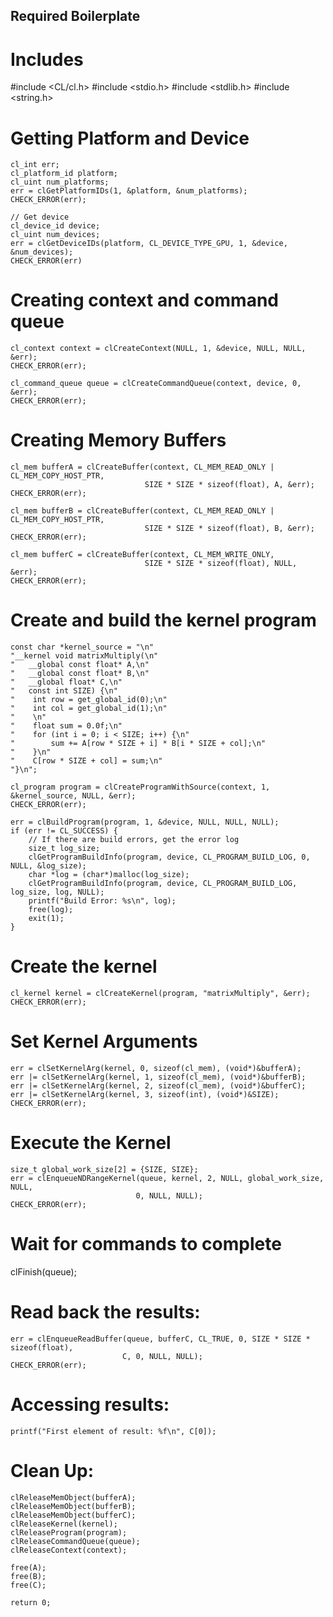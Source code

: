 ## Required Boilerplate

# Includes

#include <CL/cl.h>
#include <stdio.h>
#include <stdlib.h>
#include <string.h>



# Getting Platform and Device
    cl_int err;
    cl_platform_id platform;
    cl_uint num_platforms;
    err = clGetPlatformIDs(1, &platform, &num_platforms);
    CHECK_ERROR(err);

    // Get device
    cl_device_id device;
    cl_uint num_devices;
    err = clGetDeviceIDs(platform, CL_DEVICE_TYPE_GPU, 1, &device, &num_devices);
    CHECK_ERROR(err)

# Creating context and command queue

    cl_context context = clCreateContext(NULL, 1, &device, NULL, NULL, &err);
    CHECK_ERROR(err);

	cl_command_queue queue = clCreateCommandQueue(context, device, 0, &err);
    CHECK_ERROR(err);


# Creating Memory Buffers


    cl_mem bufferA = clCreateBuffer(context, CL_MEM_READ_ONLY | CL_MEM_COPY_HOST_PTR,
                                  SIZE * SIZE * sizeof(float), A, &err);
    CHECK_ERROR(err);

    cl_mem bufferB = clCreateBuffer(context, CL_MEM_READ_ONLY | CL_MEM_COPY_HOST_PTR,
                                  SIZE * SIZE * sizeof(float), B, &err);
    CHECK_ERROR(err);

    cl_mem bufferC = clCreateBuffer(context, CL_MEM_WRITE_ONLY,
                                  SIZE * SIZE * sizeof(float), NULL, &err);
    CHECK_ERROR(err);



# Create and build the kernel program
    const char *kernel_source = "\n"
    "__kernel void matrixMultiply(\n"
    "   __global const float* A,\n"
    "   __global const float* B,\n"
    "   __global float* C,\n"
    "   const int SIZE) {\n"
    "    int row = get_global_id(0);\n"
    "    int col = get_global_id(1);\n"
    "    \n"
    "    float sum = 0.0f;\n"
    "    for (int i = 0; i < SIZE; i++) {\n"
    "        sum += A[row * SIZE + i] * B[i * SIZE + col];\n"
    "    }\n"
    "    C[row * SIZE + col] = sum;\n"
    "}\n";

    cl_program program = clCreateProgramWithSource(context, 1, &kernel_source, NULL, &err);
    CHECK_ERROR(err);

    err = clBuildProgram(program, 1, &device, NULL, NULL, NULL);
    if (err != CL_SUCCESS) {
        // If there are build errors, get the error log
        size_t log_size;
        clGetProgramBuildInfo(program, device, CL_PROGRAM_BUILD_LOG, 0, NULL, &log_size);
        char *log = (char*)malloc(log_size);
        clGetProgramBuildInfo(program, device, CL_PROGRAM_BUILD_LOG, log_size, log, NULL);
        printf("Build Error: %s\n", log);
        free(log);
        exit(1);
    }


# Create the kernel

    cl_kernel kernel = clCreateKernel(program, "matrixMultiply", &err);
    CHECK_ERROR(err);

# Set Kernel Arguments

    err = clSetKernelArg(kernel, 0, sizeof(cl_mem), (void*)&bufferA);
    err |= clSetKernelArg(kernel, 1, sizeof(cl_mem), (void*)&bufferB);
    err |= clSetKernelArg(kernel, 2, sizeof(cl_mem), (void*)&bufferC);
    err |= clSetKernelArg(kernel, 3, sizeof(int), (void*)&SIZE);
    CHECK_ERROR(err);

# Execute the Kernel
    size_t global_work_size[2] = {SIZE, SIZE};
    err = clEnqueueNDRangeKernel(queue, kernel, 2, NULL, global_work_size, NULL, 
                                0, NULL, NULL);
    CHECK_ERROR(err);

# Wait for commands to complete

 clFinish(queue);

# Read back the results:
    err = clEnqueueReadBuffer(queue, bufferC, CL_TRUE, 0, SIZE * SIZE * sizeof(float),
                             C, 0, NULL, NULL);
    CHECK_ERROR(err);


# Accessing results:

    printf("First element of result: %f\n", C[0]);

# Clean Up:

    clReleaseMemObject(bufferA);
    clReleaseMemObject(bufferB);
    clReleaseMemObject(bufferC);
    clReleaseKernel(kernel);
    clReleaseProgram(program);
    clReleaseCommandQueue(queue);
    clReleaseContext(context);
    
    free(A);
    free(B);
    free(C);

    return 0;